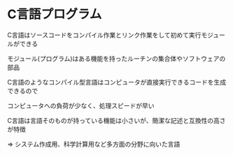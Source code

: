 # C言語プログラム

C言語はソースコードをコンパイル作業とリンク作業をして初めて実行モジュールができる

モジュール(プログラム)はある機能を持ったルーチンの集合体やソフトウェアの部品

C言語のようなコンパイル型言語はコンピュータが直接実行できるコードを生成できるので

コンピュータへの負荷が少なく、処理スピードが早い

C言語は言語そのものが持っている機能は小さいが、簡潔な記述と互換性の高さが特徴

=> システム作成用、科学計算用など多方面の分野に向いた言語

